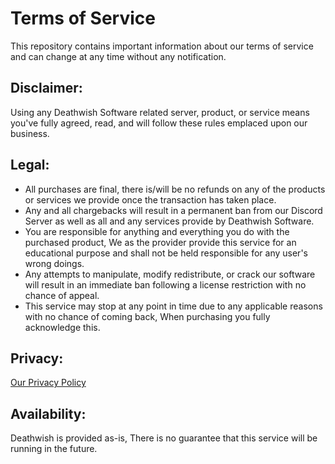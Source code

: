 # Terms of Service
This repository contains important information about our terms of service and can change at any time without any notification.

## Disclaimer:
Using any Deathwish Software related server, product, or service means you've fully agreed, read, and will follow these rules emplaced upon our business.

## Legal:
* All purchases are final, there is/will be no refunds on any of the products or services we provide once the transaction has taken place.
* Any and all chargebacks will result in a permanent ban from our Discord Server as well as all and any services provide by Deathwish Software.
* You are responsible for anything and everything you do with the purchased product, We as the provider provide this service for an educational purpose and shall not be held responsible for any user's wrong doings.
* Any attempts to manipulate, modify redistribute, or crack our software will result in an immediate ban following a license restriction with no chance of appeal.
* This service may stop at any point in time due to any applicable reasons with no chance of coming back, When purchasing you fully acknowledge this.
## Privacy:
[Our Privacy Policy](https://github.com/deathwishsoftware/legal/blob/main/privacy-policy.md)

## Availability:
Deathwish is provided as-is, There is no guarantee that this service will be running in the future.
